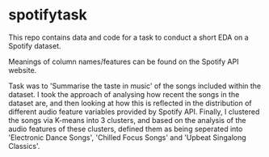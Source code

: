 # spotifytask
This repo contains data and code for a task to conduct a short EDA on a Spotify dataset.

Meanings of column names/features can be found on the Spotify API website.

Task was to 'Summarise the taste in music' of the songs included within the dataset. I took the approach of analysing how recent the songs in the dataset are, and then looking at how this is reflected in the distribution of different audio feature variables provided by Spotify API. Finally, I clustered the songs via K-means into 3 clusters, and based on the analysis of the audio features of these clusters, defined them as being seperated into 'Electronic Dance Songs', 'Chilled Focus Songs' and 'Upbeat Singalong Classics'.
